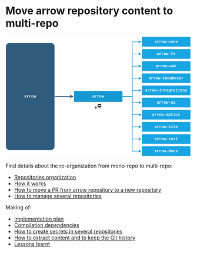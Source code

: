 # Move arrow repository content to multi-repo

![From mono-repo to multi-repo](img/split.png)

Find details about the re-organization from mono-repo to multi-repo:

- [Repositories organization](repositories-organization.md)
- [How it works](how-it-works.md)
- [How to move a PR from arrow repository to a new repository](how-to-move-a-pr.md)
- [How to manage several repositories](how-to-manage-several-repositories.md)

Making of:

- [Implementation plan](implementation-plan.md)
- [Compilation dependencies](compilation-dependencies.md)
- [How to create secrets in several repositories](how-to-create-secrets.md)
- [How to extract content and to keep the Git history](how-to-extract-content.md)
- [Lessons learnt](lessons-learnt.md)
